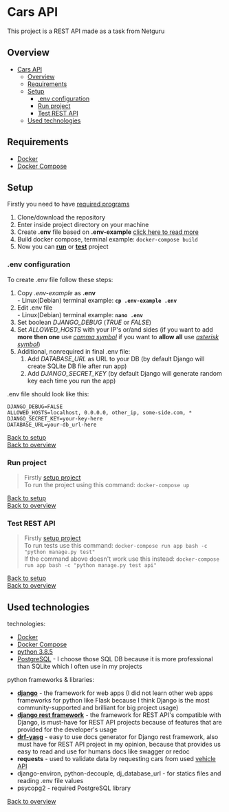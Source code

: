 # Cars API
This project is a REST API made as a task from Netguru

## Overview
- [Cars API](#cars-api)
  - [Overview](#overview)
  - [Requirements](#requirements)
  - [Setup](#setup)
    - [.env configuration](#env-configuration)
    - [Run project](#run-project)
    - [Test REST API](#test-rest-api)
  - [Used technologies](#used-technologies)


## Requirements
- [Docker](https://docs.docker.com/v17.12/install/)
- [Docker Compose](https://docs.docker.com/compose/install/)


## Setup
Firstly you need to have [required programs](#requirements)
1. Clone/download the repository
2. Enter inside project directory on your machine
3. Create **.env** file based on **.env-example** [click here to read more](#env-configuration)
4. Build docker compose, terminal example: `docker-compose build`
5. Now you can **[run](#run-project)** or **[test](#test-rest-api)** project


### .env configuration
To create .env file follow these steps:
1. Copy *.env-example* as **.env**     <br /> - Linux(Debian) terminal example: **`cp .env-example .env`**
2. Edit .env file                     <br /> - Linux(Debian) terminal example: **`nano .env`**
3. Set boolean *DJANGO_DEBUG* (*TRUE* or *FALSE*)
4. Set *ALLOWED_HOSTS* with your IP's or/and sides (if you want to add **more then one** use *[comma symbol](https://en.wikipedia.org/wiki/Comma)* if you want to **allow all** use *[asterisk symbol](https://en.wikipedia.org/wiki/Asterisk)*)
5. Additional, nonrequired in final .env file:
   1. Add *DATABASE_URL* as URL to your DB (by default Django will create SQLite DB file after run app)
   2. Add *DJANGO_SECRET_KEY* (by default Django will generate random key each time you run the app)

.env file should look like this:
```
DJANGO_DEBUG=FALSE
ALLOWED_HOSTS=localhost, 0.0.0.0, other_ip, some-side.com, *
DJANGO_SECRET_KEY=your-key-here
DATABASE_URL=your-db_url-here
```

[Back to setup](#setup)\
[Back to overview](#overview)

### Run project
>Firstly [setup project](#setup)\
To run the project using this command:
`docker-compose up`

[Back to setup](#setup)\
[Back to overview](#overview)

### Test REST API
>Firstly [setup project](#setup)\
To run tests use this command:
`docker-compose run app bash -c "python manage.py test"`\
If the command above doesn't work use this instead:
`docker-compose run app bash -c "python manage.py test api"`

[Back to setup](#setup)\
[Back to overview](#overview)


## Used technologies

technologies:
  - [Docker](https://docs.docker.com/v17.12/install/)
  - [Docker Compose](https://docs.docker.com/compose/install/)
  - [python 3.8.5](https://www.python.org/downloads/release/python-385/)
  - [PostgreSQL](https://www.postgresql.org/) - I choose those SQL DB because it is more professional than SQLite which I often use in my projects

python frameworks & libraries:
  - **[django](https://www.djangoproject.com/)** - the framework for web apps (I did not learn other web apps frameworks for python like Flask because I think Django is the most community-supported and brilliant for big project usage)
  - **[django rest framework](https://www.django-rest-framework.org/)** - the framework for REST API's compatible with Django, is must-have for REST API projects because of features that are provided for the developer's usage
  - **[drf-yasg](https://drf-yasg.readthedocs.io/en/stable/)** - easy to use docs generator for Django rest framework, also must have for REST API project in my opinion, because that provides us easy to read and use for humans docs like swagger or redoc
  - **requests** - used to validate data by requesting cars from used [vehicle API](https://vpic.nhtsa.dot.gov/api/)
  - django-environ, python-decouple, dj_database_url - for statics files and reading .env file values
  - psycopg2 - required PostgreSQL library

[Back to overview](#overview)
